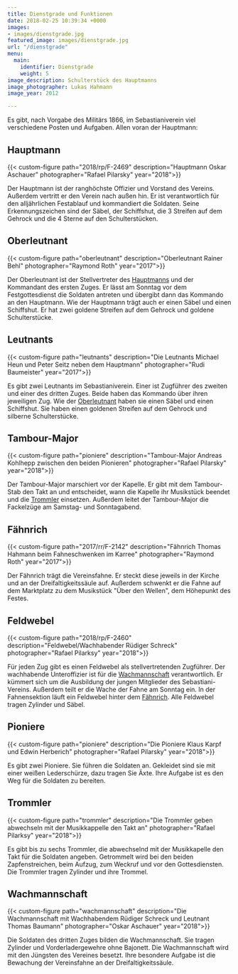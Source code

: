 ```yaml
---
title: Dienstgrade und Funktionen
date: 2018-02-25 10:39:34 +0000
images:
- images/dienstgrade.jpg
featured_image: images/dienstgrade.jpg
url: "/dienstgrade"
menu:
  main:
    identifier: Dienstgrade
    weight: 5
image_description: Schulterstück des Hauptmanns
image_photographer: Lukas Hahmann
image_year: 2012

---
```

Es gibt, nach Vorgabe des Militärs 1866, im Sebastianiverein viel verschiedene Posten und Aufgaben. Allen voran der Hauptmann:

## Hauptmann

{{< custom-figure path="2018/rp/F-2469" description="Hauptmann Oskar Aschauer" photographer="Rafael Pilarsky" year="2018">}}

Der Hauptmann ist der ranghöchste Offizier und Vorstand des Vereins. Außerdem vertritt er den Verein nach außen hin. Er ist verantwortlich für den alljährlichen Festablauf und kommandiert die Soldaten. Seine Erkennungszeichen sind der Säbel, der Schiffshut, die 3 Streifen auf dem Gehrock und die 4 Sterne auf den Schulterstücken.

## Oberleutnant

{{< custom-figure path="oberleutnant" description="Oberleutnant Rainer Behl" photographer="Raymond Roth" year="2017">}}

Der Oberleutnant ist der Stellvertreter des [Hauptmanns](#hauptmann) und der Kommandant des ersten Zuges. Er lässt am Sonntag vor dem Festgottesdienst die Soldaten antreten und übergibt dann das Kommando an den Hauptmann. Wie der Hauptmann trägt auch er einen Säbel und einen Schiffshut. Er hat zwei goldene Streifen auf dem Gehrock und goldene Schulterstücke.

## Leutnants

{{< custom-figure path="leutnants" description="Die Leutnants Michael Heun und Peter Seitz neben dem Hauptmann" photographer="Rudi Baumeister" year="2017">}}

Es gibt zwei Leutnants im Sebastianiverein. Einer ist Zugführer des zweiten und einer des dritten Zuges. Beide haben das Kommando über ihren jeweiligen Zug. Wie der [Oberleutnant](#oberleutnant) haben sie einen Säbel und einen Schiffshut. Sie haben einen goldenen Streifen auf dem Gehrock und silberne Schulterstücke.

## Tambour-Major

{{< custom-figure path="pioniere" description="Tambour-Major Andreas Kohlhepp zwischen den beiden Pionieren" photographer="Rafael Pilarsky" year="2018">}}

Der Tambour-Major marschiert vor der Kapelle. Er gibt mit dem Tambour-Stab den Takt an und entscheidet, wann die Kapelle ihr Musikstück beendet und die [Trommler](#trommler) einsetzen. Außerdem leitet der Tambour-Major die Fackelzüge am Samstag- und Sonntagabend.

## Fähnrich

{{< custom-figure path="2017/rr/F-2142" description="Fähnrich Thomas Hahmann beim Fahneschwenken im Karree" photographer="Raymond Roth" year="2017">}}

Der Fähnrich trägt die Vereinsfahne. Er steckt diese jeweils in der Kirche und an der Dreifaltigkeitssäule auf. Außerdem schwenkt er die Fahne auf dem Marktplatz zu dem Musikstück "Über den Wellen", dem Höhepunkt des Festes.

## Feldwebel

{{< custom-figure path="2018/rp/F-2460" description="Feldwebel/Wachhabender Rüdiger Schreck" photographer="Rafael Pilarksy" year="2018">}}

Für jeden Zug gibt es einen Feldwebel als stellvertretenden Zugführer. Der wachhabende Unteroffizier ist für die [Wachmannschaft](#wachmannschaft) verantwortlich. Er kümmert sich um die Ausbildung der jungen Mitglieder des Sebastiani-Vereins. Außerdem teilt er die Wache der Fahne am Sonntag ein. In der Fahnensektion läuft ein Feldwebel hinter dem [Fähnrich](#fähnrich). Alle Feldwebel tragen Zylinder und Säbel.

## Pioniere

{{< custom-figure path="pioniere" description="Die Pioniere Klaus Karpf und Edwin Herberich" photographer="Rafael Pilarsky" year="2018">}}

Es gibt zwei Pioniere. Sie führen die Soldaten an. Gekleidet sind sie mit einer weißen Lederschürze, dazu tragen Sie Äxte. Ihre Aufgabe ist es den Weg für die Soldaten zu bereiten.

## Trommler

{{< custom-figure path="trommler" description="Die Trommler geben abwechseln mit der Musikkappelle den Takt an" photographer="Rafael Pilarksy" year="2018">}}

Es gibt bis zu sechs Trommler, die abwechselnd mit der Musikkapelle den Takt für die Soldaten angeben. Getrommelt wird bei den beiden Zapfenstreichen, beim Aufzug, zum Weckruf und vor den Gottesdiensten. Die Trommler tragen Zylinder und ihre Trommel.

## Wachmannschaft

{{< custom-figure path="wachmannschaft" description="Die Wachmannschaft mit Wachhabendem Rüdiger Schreck und Leutnant Thomas Baumann" photographer="Oskar Aschauer" year="2018">}}

Die Soldaten des dritten Zuges bilden die Wachmannschaft. Sie tragen Zylinder und Vorderladergewehre ohne Bajonett. Die Wachmannschaft wird mit den Jüngsten des Vereines besetzt. Ihre besondere Aufgabe ist die Bewachung der Vereinsfahne an der Dreifaltigkeitssäule.
